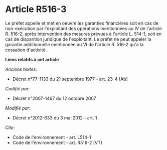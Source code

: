 # Article R516-3

Le préfet appelle et met en oeuvre les garanties financières soit en cas de non-exécution par l'exploitant des opérations
mentionnées au IV de l'article R. 516-2, après intervention des mesures prévues à l'article L. 514-1, soit en cas de
disparition juridique de l'exploitant. Le préfet ne peut appeler la garantie additionnelle mentionnée au VI de l'article R.
516-2 qu'à la cessation d'activité.

**Liens relatifs à cet article**

_Anciens textes_:

  - Décret n°77-1133 du 21 septembre 1977 - art. 23-4 (Ab)

_Codifié par_:

  - Décret n°2007-1467 du 12 octobre 2007

_Modifié par_:

  - Décret n°2012-633 du 3 mai 2012 - art. 1

_Cite_:

  - Code de l'environnement - art. L514-1
  - Code de l'environnement - art. R516-2 (VT)
